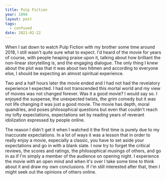 ```yaml
---
title: Pulp Fiction
year: 1994
layout: post
tags:
  - confused
date: 2021-02-22
---
```

When I sat down to watch Pulp Fiction with my brother some time around 2018, I still wasn't quite sure what to expect. I'd heard of the movie for years of course, with people heaping praise upon it, talking about how brilliant the non-linear storytelling is, and the engaging dialogue. The only thing I knew about the plot was that it was about two hitmen and according to everyone else, I should be expecting an almost spiritual experience.

Two and a half hours later the movie ended and I had not had the revelatory experience I expected. I had not transcended this mortal world and my view of movies was not changed forever. Was it a good movie? I would say so. I enjoyed the suspense, the unexpected twists, the grim comedy but it was not life changing it was just a good movie. The movie has depth, moral quandries, and poses philosophical questions but even that couldn't reach my lofty expectations, expectations set by reading years of reverant idolization expressed by people online.

The reason I didn't get it when I watched it the first time is purely due to my inaccurate expectations. In a lot of ways it was a lesson that in order to really enjoy a movie, especially a classic, you have to set aside your expectations and go in with a blank slate. I now try to forget the critical reviews, the scores and ratings, the philosophical musings of others, and go in as if I'm simply a member of the audience on opening night. I experience the movie with an open mind and when it's over I take some time to think about it and draw my own conclusions. If i'm still interested after that, then I might seek out the opinions of others online.

